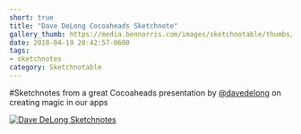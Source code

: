```yaml
---
short: true
title: "Dave DeLong Cocoaheads Sketchnote"
gallery_thumb: https://media.bennorris.com/images/sketchnotable/thumbs/cocoaheads-2018.jpg
date: 2018-04-19 20:42:57-0600
tags:
- sketchnotes
category: Sketchnotable
---
```


#Sketchnotes from a great Cocoaheads presentation by [@davedelong](https://twitter.com/davedelong) on creating magic in our apps

[![Dave DeLong Sketchnotes](https://media.bennorris.com/images/sketchnotable/general/cocoaheads-2018.jpg)](http://media.bennorris.com/images/sketchnotable/general/cocoaheads-2018.jpg)